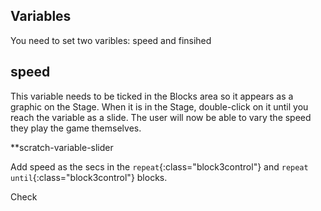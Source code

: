 ## Variables

You need to set two varibles: speed and finsihed

## speed 
This variable needs to be ticked in the Blocks area so it appears as a graphic on the Stage. When it is in the Stage, double-click on it until you reach the variable as a slide. The user will now be able to vary the speed they play the game themselves.

**scratch-variable-slider

Add speed as the secs in the `repeat`{:class="block3control"} and `repeat until`{:class="block3control"} blocks.

Check 
